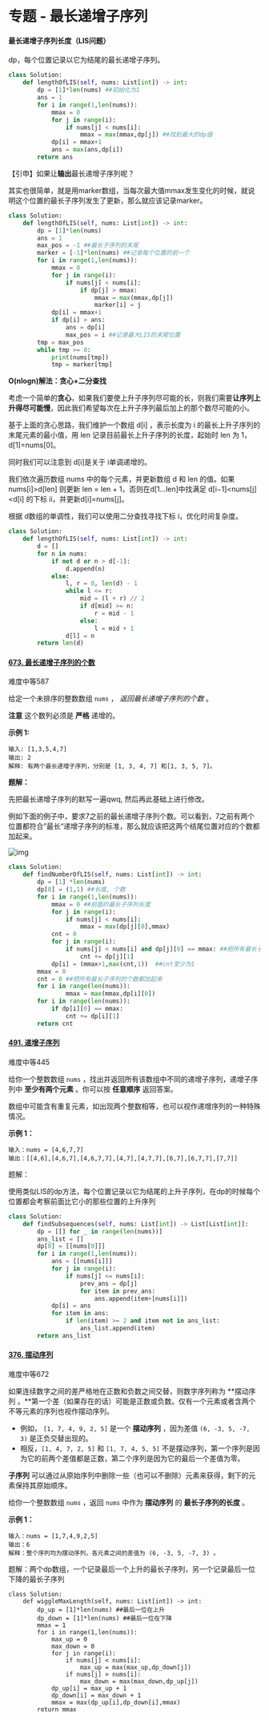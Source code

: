 # 专题 - 最长递增子序列

#### 最长递增子序列长度（LIS问题）

dp，每个位置记录以它为结尾的最长递增子序列。

```python
class Solution:
    def lengthOfLIS(self, nums: List[int]) -> int:
        dp = [1]*len(nums) ##初始化为1
        ans = 1
        for i in range(1,len(nums)):
            mmax = 0
            for j in range(i):
                if nums[j] < nums[i]:
                    mmax = max(mmax,dp[j]) ##找到最大的dp值
            dp[i] = mmax+1
            ans = max(ans,dp[i])
        return ans
```

【引申】如果让**输出**最长递增子序列呢？

其实也很简单，就是用marker数组，当每次最大值mmax发生变化的时候，就说明这个位置的最长子序列发生了更新，那么就应该记录marker。

```python
class Solution:
    def lengthOfLIS(self, nums: List[int]) -> int:
        dp = [1]*len(nums)
        ans = 1
        max_pos = -1 ##最长子序列的末尾
        marker = [-1]*len(nums) ##记录每个位置的前一个
        for i in range(1,len(nums)):
            mmax = 0
            for j in range(i):
                if nums[j] < nums[i]:
                    if dp[j] > mmax:
                        mmax = max(mmax,dp[j])
                        marker[i] = j
            dp[i] = mmax+1
            if dp[i] > ans: 
                ans = dp[i]
                max_pos = i ##记录最大LIS的末尾位置
        tmp = max_pos
        while tmp >= 0:
            print(nums[tmp])
            tmp = marker[tmp]
```

**O(nlogn)解法：贪心+二分查找**

考虑一个简单的**贪心**，如果我们要使上升子序列尽可能的长，则我们需要**让序列上升得尽可能慢**，因此我们希望每次在上升子序列最后加上的那个数尽可能的小。

基于上面的贪心思路，我们维护一个数组 d[i] ，表示长度为 i 的最长上升子序列的末尾元素的最小值，用 len 记录目前最长上升子序列的长度，起始时 len 为 1，d[1]=nums[0]。

同时我们可以注意到 d[i]是关于 i单调递增的。

我们依次遍历数组 nums 中的每个元素，并更新数组 d 和 len 的值。如果 nums[i]>d[len] 则更新 len = len + 1，否则在d[1…len]中找满足 d[i−1]<nums[j]<d[i] 的下标 ii，并更新d[i]=nums[j]。

根据 d数组的单调性，我们可以使用二分查找寻找下标 i，优化时间复杂度。

```python
class Solution:
    def lengthOfLIS(self, nums: List[int]) -> int:
        d = []
        for n in nums:
            if not d or n > d[-1]:
                d.append(n)
            else:
                l, r = 0, len(d) - 1
                while l <= r:
                    mid = (l + r) // 2
                    if d[mid] >= n:
                        r = mid - 1
                    else:
                        l = mid + 1
                d[l] = n
        return len(d)
```



#### [673. 最长递增子序列的个数](https://leetcode-cn.com/problems/number-of-longest-increasing-subsequence/)

难度中等587

给定一个未排序的整数数组 `nums` ， *返回最长递增子序列的个数* 。

**注意** 这个数列必须是 **严格** 递增的。

**示例 1:**

```
输入: [1,3,5,4,7]
输出: 2
解释: 有两个最长递增子序列，分别是 [1, 3, 4, 7] 和[1, 3, 5, 7]。
```

**题解：**

先把最长递增子序列的默写一遍qwq, 然后再此基础上进行修改。

例如下面的例子中，要求7之前的最长递增子序列个数。可以看到，7之前有两个位置都符合”最长“递增子序列的标准，那么就应该把这两个结尾位置对应的个数都加起来。

![img](https://pica.zhimg.com/80/v2-16006a3e4d2d695c5c00f58963ce5e43_1440w.png)

```python
class Solution:
    def findNumberOfLIS(self, nums: List[int]) -> int:
        dp = [1] *len(nums)
        dp[0] = (1,1) ##长度, 个数
        for i in range(1,len(nums)):
            mmax = 0 ##前面的最长子序列长度
            for j in range(i):
                if nums[j] < nums[i]:
                    mmax = max(dp[j][0],mmax)
            cnt = 0
            for j in range(i):
                if nums[j] < nums[i] and dp[j][0] == mmax: ##把所有最长子序列的个数都加起来
                    cnt += dp[j][1]
            dp[i] = (mmax+1,max(cnt,1))  ##cnt至少为1
        mmax = 0
        cnt = 0 ##把所有最长子序列的个数都加起来
        for i in range(len(nums)):
                mmax = max(mmax,dp[i][0])
        for i in range(len(nums)):
            if dp[i][0] == mmax:
                cnt += dp[i][1]
        return cnt
```







#### [491. 递增子序列](https://leetcode.cn/problems/increasing-subsequences/)

难度中等445

给你一个整数数组 `nums` ，找出并返回所有该数组中不同的递增子序列，递增子序列中 **至少有两个元素** 。你可以按 **任意顺序** 返回答案。

数组中可能含有重复元素，如出现两个整数相等，也可以视作递增序列的一种特殊情况。

**示例 1：**

```
输入：nums = [4,6,7,7]
输出：[[4,6],[4,6,7],[4,6,7,7],[4,7],[4,7,7],[6,7],[6,7,7],[7,7]]
```

题解：

使用类似LIS的dp方法，每个位置记录以它为结尾的上升子序列，在dp的时候每个位置都会考察前面比它小的那些位置的上升序列

```python
class Solution:
    def findSubsequences(self, nums: List[int]) -> List[List[int]]:
        dp = [[] for _ in range(len(nums))]
        ans_list = []
        dp[0] = [[nums[0]]]
        for i in range(1,len(nums)):
            ans = [[nums[i]]]
            for j in range(i):
                if nums[j] <= nums[i]:
                    prev_ans = dp[j]
                    for item in prev_ans:
                        ans.append(item+[nums[i]])
            dp[i] = ans
            for item in ans:
                if len(item) >= 2 and item not in ans_list:
                    ans_list.append(item)
        return ans_list
```



#### [376. 摆动序列](https://leetcode-cn.com/problems/wiggle-subsequence/)

难度中等672

如果连续数字之间的差严格地在正数和负数之间交替，则数字序列称为 **摆动序列 。**第一个差（如果存在的话）可能是正数或负数。仅有一个元素或者含两个不等元素的序列也视作摆动序列。

- 例如， `[1, 7, 4, 9, 2, 5]` 是一个 **摆动序列** ，因为差值 `(6, -3, 5, -7, 3)` 是正负交替出现的。
- 相反，`[1, 4, 7, 2, 5]` 和 `[1, 7, 4, 5, 5]` 不是摆动序列，第一个序列是因为它的前两个差值都是正数，第二个序列是因为它的最后一个差值为零。

**子序列** 可以通过从原始序列中删除一些（也可以不删除）元素来获得，剩下的元素保持其原始顺序。

给你一个整数数组 `nums` ，返回 `nums` 中作为 **摆动序列** 的 **最长子序列的长度** 。

 

**示例 1：**

```
输入：nums = [1,7,4,9,2,5]
输出：6
解释：整个序列均为摆动序列，各元素之间的差值为 (6, -3, 5, -7, 3) 。
```



题解：两个dp数组，一个记录最后一个上升的最长子序列，另一个记录最后一位下降的最长子序列

```
class Solution:
    def wiggleMaxLength(self, nums: List[int]) -> int:
        dp_up = [1]*len(nums) ##最后一位在上升
        dp_down = [1]*len(nums) ##最后一位在下降
        mmax = 1
        for i in range(1,len(nums)):
            max_up = 0
            max_down = 0
            for j in range(i):
                if nums[j] < nums[i]:
                    max_up = max(max_up,dp_down[j])
                if nums[j] > nums[i]:
                    max_down = max(max_down,dp_up[j])
            dp_up[i] = max_up + 1
            dp_down[i] = max_down + 1
            mmax = max(dp_up[i],dp_down[i],mmax)
        return mmax
```

